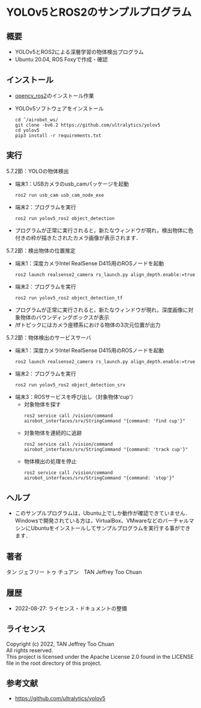 # YOLOv5とROS2のサンプルプログラム

## 概要

- YOLOv5とROS2による深層学習の物体検出プログラム
- Ubuntu 20.04, ROS Foxyで作成・確認

## インストール

- [opencv_ros2](opencv_ros2)のインストール作業

- YOLOv5ソフトウェアをインストール
  ```
  cd ˜/airobot_ws/
  git clone -bv6.2 https://github.com/ultralytics/yolov5
  cd yolov5
  pip3 install -r requirements.txt
  ```

## 実行

5.7.2節：YOLOの物体検出
- 端末1：USBカメラのusb_camパッケージを起動
  ```
  ros2 run usb_cam usb_cam_node_exe
  ```
- 端末2：プログラムを実行
  ```
  ros2 run yolov5_ros2 object_detection
  ```
- プログラムが正常に実行されると，新たなウィンドウが現れ，検出物体に色付きの枠が描きたされたカメラ画像が表示されます．

5.7.2節：検出物体の位置推定
- 端末1：深度カメラIntel RealSense D415用のROSノードを起動
  ```
  ros2 launch realsense2_camera rs_launch.py align_depth.enable:=true
  ```
- 端末2：プログラムを実行
  ```
  ros2 run yolov5_ros2 object_detection_tf
  ```
- プログラムが正常に実行されると，新たなウィンドウが現れ，深度画像に対象物体のバウンディングボックスが表示
- /tfトピックにはカメラ座標系における物体の3次元位置が出力

5.7.2節：物体検出のサービスサーバ
- 端末1：深度カメラIntel RealSense D415用のROSノードを起動
  ```
  ros2 launch realsense2_camera rs_launch.py align_depth.enable:=true
  ```
- 端末2：プログラムを実行
  ```
  ros2 run yolov5_ros2 object_detection_srv
  ```
- 端末3：ROSサービスを呼び出し（対象物体'cup'）
  - 対象物体を探す
    ```
    ros2 service call /vision/command airobot_interfaces/srv/StringCommand "{command: 'find cup'}"
    ```
  - 対象物体を連続的に追跡
    ```
    ros2 service call /vision/command airobot_interfaces/srv/StringCommand "{command: 'track cup'}"
    ```
  - 物体検出の処理を停止
    ```
    ros2 service call /vision/command airobot_interfaces/srv/StringCommand "{command: 'stop'}"
    ```

## ヘルプ

- このサンプルプログラムは，Ubuntu上でしか動作が確認できていません．Windowsで開発されている方は，VirtualBox、VMwareなどのバーチャルマシンにUbuntuをインストールしてサンプルプログラムを実行する事ができます．

## 著者

タン ジェフリー トゥ チュアン　TAN Jeffrey Too Chuan

## 履歴

- 2022-08-27: ライセンス・ドキュメントの整備

## ライセンス

Copyright (c) 2022, TAN Jeffrey Too Chuan  
All rights reserved.  
This project is licensed under the Apache License 2.0 found in the LICENSE file in the root directory of this project.

## 参考文献

- https://github.com/ultralytics/yolov5
